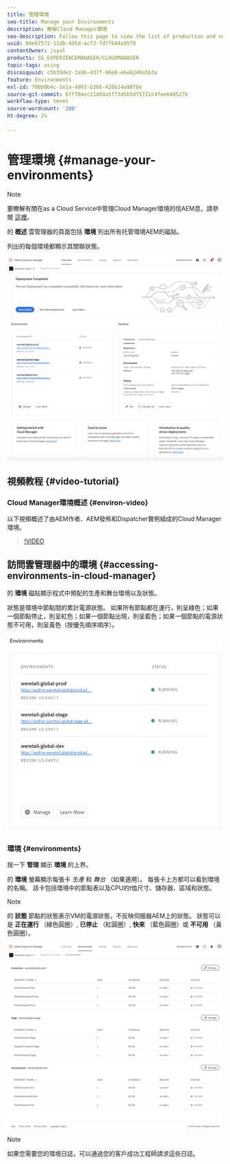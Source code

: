 ```yaml
---
title: 管理環境
seo-title: Manage your Environments
description: 瞭解Cloud Manager環境
seo-description: Follow this page to view the list of production and non-production environments that are used for setting up and running the CI/CD pipeline in Cloud Manager.
uuid: 04e67572-11db-4d5d-acf3-fd7f644a95f0
contentOwner: jsyal
products: SG_EXPERIENCEMANAGER/CLOUDMANAGER
topic-tags: using
discoiquuid: c5b39de2-3a9b-437f-98e8-e6e6249a5b3a
feature: Environments
exl-id: 700b0b4c-1e1a-4993-b366-426b14a98f8e
source-git-commit: 6ff704ec11dd4a5f73d5b5df5721c4fee649527b
workflow-type: tm+mt
source-wordcount: '280'
ht-degree: 2%

---
```


# 管理環境 {#manage-your-environments}

>[!NOTE]
>要瞭解有關在as a Cloud Service中管理Cloud Manager環境的信AEM息，請參閱 [這裡](https://experienceleague.adobe.com/docs/experience-manager-cloud-service/implementing/using-cloud-manager/manage-environments.html?lang=en#using-cloud-manager)。

的 **概述** 雲管理器的頁面包括 **環境** 列出所有托管環境AEM的磁貼。

列出的每個環境都顯示其關聯狀態。

![](assets/Manage-Environ-Overview.png)

## 視頻教程 {#video-tutorial}

### Cloud Manager環境概述 {#environ-video}

以下視頻概述了由AEM作者、AEM發佈和Dispatcher實例組成的Cloud Manager環境。

>[!VIDEO](https://video.tv.adobe.com/v/26318/)

## 訪問雲管理器中的環境 {#accessing-environments-in-cloud-manager}

的 **環境** 磁貼顯示程式中預配的生產和舞台環境以及狀態。

狀態是環境中節點間的累計電源狀態。 如果所有節點都在運行，則呈綠色；如果一個節點停止，則呈紅色；如果一個節點出現，則呈藍色；如果一個節點的電源狀態不可用，則呈黃色（按優先順序順序）。

![](assets/Environments-card-new.png)

### 環境 {#environments}

按一下 **管理** 顯示 **環境** 的上界。

的 **環境** 螢幕顯示每張卡 *生產* 和 *舞台* （如果適用）。 每張卡上方都可以看到環境的名稱。 該卡包括環境中的節點表以及CPU的t恤尺寸、儲存器、區域和狀態。

>[!NOTE]
>
>的 **狀態** 節點的狀態表示VM的電源狀態，不反映伺服器AEM上的狀態。 狀態可以是 **正在運行** （綠色圓圈）, **已停止** （紅圓圈）, **快來** （藍色圓圈）或 **不可用** （黃色圓圈）。

![](assets/Environments-tab.png)

>[!NOTE]
>
>如果您需要您的環境日誌，可以通過您的客戶成功工程師請求這些日誌。
